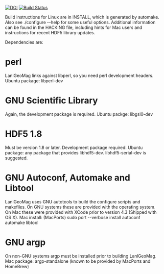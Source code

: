 [![DOI](https://zenodo.org/badge/DOI/10.5281/zenodo.1133782.svg)](https://doi.org/10.5281/zenodo.1133782)
[![Build Status](https://travis-ci.org/drsteve/LANLGeoMag.svg?branch=master)](jttps://travis-ci.org/drsteve/LANLGeoMag)


Build instructions for Linux are in INSTALL, which is generated by automake.
Also see ./configure --help for some useful options. Additional information 
can be found in the HACKING file, including hints for Mac users and 
instructions for recent HDF5 library updates.

Dependencies are:

perl
====
LanlGeoMag links against libperl, so you need perl development headers.
Ubuntu package: libperl-dev

GNU Scientific Library
======================
Again, the development package is required.
Ubuntu packge: libgsl0-dev

HDF5 1.8
========
Must be version 1.8 or later. Development package required.
Ubuntu package: any package that provides libhdf5-dev. libhdf5-serial-dev is suggested.

GNU Autoconf, Automake and Libtool
==================================
LanlGeoMag uses GNU autotools to build the configure scripts and makefiles.
On GNU systems these are provided with the operating system. On Mac these were 
provided with XCode prior to version 4.3 (Shipped with OS X).
Mac install: (MacPorts) sudo port --verbose install autoconf automake libtool

GNU argp
========
On non-GNU systems argp must be installed prior to building LanlGeoMag.
Mac package: argp-standalone (known to be provided by MacPorts and HomeBrew)
